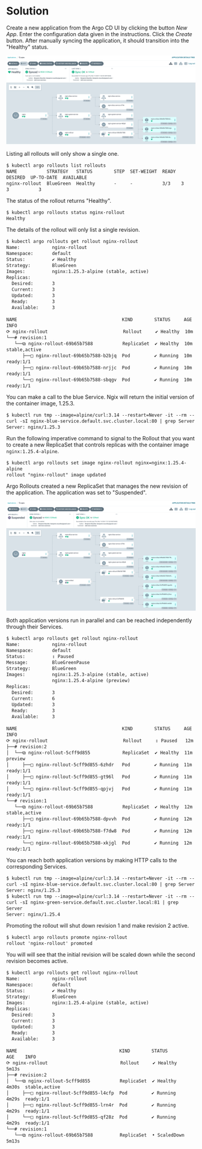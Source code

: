 # Solution

Create a new application from the Argo CD UI by clicking the button _New App_. Enter the configuration data given in the instructions. Click the _Create_ button. After manually syncing the application, it should transition into the "Healthy" status.

![blue-green-initial-ui](./imgs/blue-green-initial-ui.png)

Listing all rollouts will only show a single one.

```
$ kubectl argo rollouts list rollouts
NAME           STRATEGY   STATUS        STEP  SET-WEIGHT  READY  DESIRED  UP-TO-DATE  AVAILABLE
nginx-rollout  BlueGreen  Healthy       -     -           3/3    3        3           3
```

The status of the rollout returns "Healthy".

```
$ kubectl argo rollouts status nginx-rollout
Healthy
```

The details of the rollout will only list a single revision.

```
$ kubectl argo rollouts get rollout nginx-rollout
Name:            nginx-rollout
Namespace:       default
Status:          ✔ Healthy
Strategy:        BlueGreen
Images:          nginx:1.25.3-alpine (stable, active)
Replicas:
  Desired:       3
  Current:       3
  Updated:       3
  Ready:         3
  Available:     3

NAME                                       KIND        STATUS     AGE  INFO
⟳ nginx-rollout                            Rollout     ✔ Healthy  10m
└──# revision:1
   └──⧉ nginx-rollout-69b65b7588           ReplicaSet  ✔ Healthy  10m  stable,active
      ├──□ nginx-rollout-69b65b7588-b2bjq  Pod         ✔ Running  10m  ready:1/1
      ├──□ nginx-rollout-69b65b7588-nrjjc  Pod         ✔ Running  10m  ready:1/1
      └──□ nginx-rollout-69b65b7588-sbqgv  Pod         ✔ Running  10m  ready:1/1
```

You can make a call to the blue Service. Ngix will return the initial version of the container image, 1.25.3.

```
$ kubectl run tmp --image=alpine/curl:3.14 --restart=Never -it --rm -- curl -sI nginx-blue-service.default.svc.cluster.local:80 | grep Server
Server: nginx/1.25.3
```

Run the following imperative command to signal to the Rollout that you want to create a new ReplicaSet that controls replicas with the container image `nginx:1.25.4-alpine`.

```
$ kubectl argo rollouts set image nginx-rollout nginx=nginx:1.25.4-alpine
rollout "nginx-rollout" image updated
```

Argo Rollouts created a new ReplicaSet that manages the new revision of the application. The application was set to "Suspended".

![blue-green-rolled-out-suspended-ui](./imgs/blue-green-rolled-out-suspended-ui.png)

Both application versions run in parallel and can be reached independently through their Services.

```
$ kubectl argo rollouts get rollout nginx-rollout
Name:            nginx-rollout
Namespace:       default
Status:          ॥ Paused
Message:         BlueGreenPause
Strategy:        BlueGreen
Images:          nginx:1.25.3-alpine (stable, active)
                 nginx:1.25.4-alpine (preview)
Replicas:
  Desired:       3
  Current:       6
  Updated:       3
  Ready:         3
  Available:     3

NAME                                       KIND        STATUS     AGE  INFO
⟳ nginx-rollout                            Rollout     ॥ Paused   12m
├──# revision:2
│  └──⧉ nginx-rollout-5cff9d855            ReplicaSet  ✔ Healthy  11m  preview
│     ├──□ nginx-rollout-5cff9d855-6zhdr   Pod         ✔ Running  11m  ready:1/1
│     ├──□ nginx-rollout-5cff9d855-gt96l   Pod         ✔ Running  11m  ready:1/1
│     └──□ nginx-rollout-5cff9d855-qpjvj   Pod         ✔ Running  11m  ready:1/1
└──# revision:1
   └──⧉ nginx-rollout-69b65b7588           ReplicaSet  ✔ Healthy  12m  stable,active
      ├──□ nginx-rollout-69b65b7588-dpvvh  Pod         ✔ Running  12m  ready:1/1
      ├──□ nginx-rollout-69b65b7588-f7dw8  Pod         ✔ Running  12m  ready:1/1
      └──□ nginx-rollout-69b65b7588-xkjgl  Pod         ✔ Running  12m  ready:1/1
```

You can reach both application versions by making HTTP calls to the corresponding Services.

```
$ kubectl run tmp --image=alpine/curl:3.14 --restart=Never -it --rm -- curl -sI nginx-blue-service.default.svc.cluster.local:80 | grep Server
Server: nginx/1.25.3
$ kubectl run tmp --image=alpine/curl:3.14 --restart=Never -it --rm -- curl -sI nginx-green-service.default.svc.cluster.local:81 | grep Server
Server: nginx/1.25.4
```

Promoting the rollout will shut down revision 1 and make revision 2 active.

```
$ kubectl argo rollouts promote nginx-rollout
rollout 'nginx-rollout' promoted
```

You will will see that the initial revision will be scaled down while the second revision becomes active.

```
$ kubectl argo rollouts get rollout nginx-rollout
Name:            nginx-rollout
Namespace:       default
Status:          ✔ Healthy
Strategy:        BlueGreen
Images:          nginx:1.25.4-alpine (stable, active)
Replicas:
  Desired:       3
  Current:       3
  Updated:       3
  Ready:         3
  Available:     3

NAME                                      KIND        STATUS        AGE    INFO
⟳ nginx-rollout                           Rollout     ✔ Healthy     5m13s
├──# revision:2
│  └──⧉ nginx-rollout-5cff9d855           ReplicaSet  ✔ Healthy     4m30s  stable,active
│     ├──□ nginx-rollout-5cff9d855-l4cfp  Pod         ✔ Running     4m29s  ready:1/1
│     ├──□ nginx-rollout-5cff9d855-lrn4r  Pod         ✔ Running     4m29s  ready:1/1
│     └──□ nginx-rollout-5cff9d855-qf28z  Pod         ✔ Running     4m29s  ready:1/1
└──# revision:1
   └──⧉ nginx-rollout-69b65b7588          ReplicaSet  • ScaledDown  5m13s
```